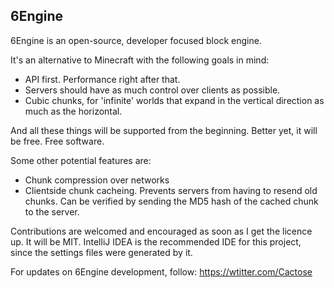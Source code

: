 ## 6Engine ##

6Engine is an open-source, developer focused block engine.

It's an alternative to Minecraft with the following goals in mind:
- API first. Performance right after that.
- Servers should have as much control over clients as possible.
- Cubic chunks, for 'infinite' worlds that expand in the vertical direction as much as the horizontal.

And all these things will be supported from the beginning. Better yet, it will be free. Free software.

Some other potential features are:
- Chunk compression over networks
- Clientside chunk cacheing. Prevents servers from having to resend old chunks. Can be verified by sending the MD5
  hash of the cached chunk to the server.

Contributions are welcomed and encouraged as soon as I get the licence up. It will be MIT.
IntelliJ IDEA is the recommended IDE for this project, since the settings files were generated by it.

For updates on 6Engine development, follow: https://wtitter.com/Cactose